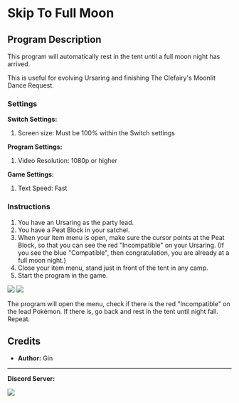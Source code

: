 # Skip To Full Moon


## Program Description

This program will automatically rest in the tent until a full moon night has arrived.

This is useful for evolving Ursaring and finishing The Clefairy's Moonlit Dance Request.


### Settings

**Switch Settings:**
1. Screen size: Must be 100% within the Switch settings

**Program Settings:**
1. Video Resolution: 1080p or higher

**Game Settings:**
1. Text Speed: Fast


### Instructions

1. You have an Ursaring as the party lead.
2. You have a Peat Block in your satchel.
3. When your item menu is open, make sure the cursor points at the Peat Block, so that you can see the red "Incompatible" on your Ursaring. (If you see the blue "Compatible", then congratulation, you are already at a full moon night.)
4. Close your item menu, stand just in front of the tent in any camp.
5. Start the program in the game.

<img src="../images/SkipToFullMoon-0.jpg">

<img src="../images/SkipToFullMoon-1.jpg">

The program will open the menu, check if there is the red "Incompatible" on the lead Pokémon. If there is, go back and rest in the tent until night fall. Repeat.



## Credits

- **Author:** Gin



<hr>

**Discord Server:** 

[<img src="https://canary.discordapp.com/api/guilds/695809740428673034/widget.png?style=banner2">](https://discord.gg/cQ4gWxN)

